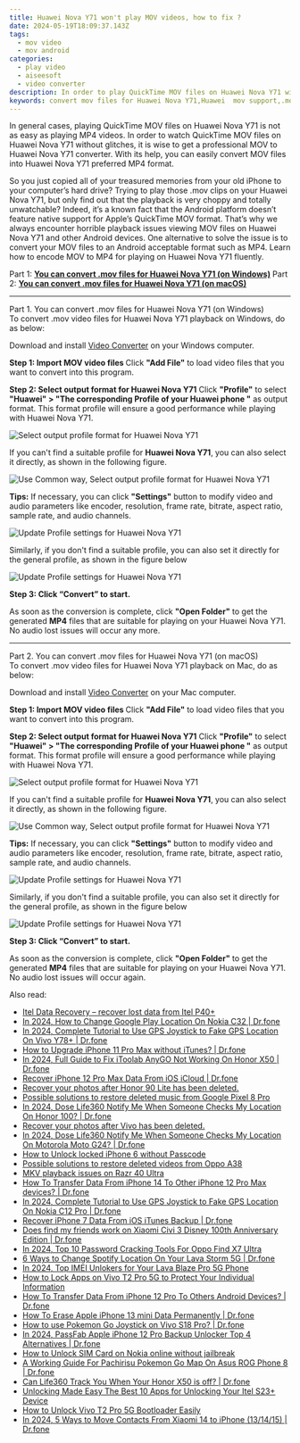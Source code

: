 ```yaml
---
title: Huawei Nova Y71 won't play MOV videos, how to fix ?
date: 2024-05-19T18:09:37.143Z
tags: 
  - mov video
  - mov android
categories: 
  - play video
  - aiseesoft
  - video converter
description: In order to play QuickTime MOV files on Huawei Nova Y71 without glitches, it is wise to get a professional MOV to Huawei Nova Y71 converter. With its help, you can easily convert MOV files into Huawei Nova Y71 preferred MP4 format. 
keywords: convert mov files for Huawei Nova Y71,Huawei  mov support,.mov playback on Nova Y71,mov to Nova Y71 converter,can't play .mov on Nova Y71,best app to play .mov on Huawei ,how to convert mov into h264 on android,video to mov converter for android,mov file not supported in Huawei Nova Y71,Huawei Nova Y71 wont play mov,playing mov videos on phone android,video to mp4 codec converter for android
---
```


<div class="atpl-content atpl-for-aiseesoft-video-converter play-mov-on-android">

<div class="atpl-post-description-part-1">
<div class="tpl-content-sub-paragraph-normal">
  <p>
    In general cases, playing QuickTime MOV files on Huawei Nova Y71 is not as easy as playing MP4 videos. In order to watch QuickTime MOV files on Huawei Nova Y71 without glitches, it is wise to get a professional MOV to Huawei Nova Y71 converter. With its help, you can easily convert MOV files into Huawei Nova Y71 preferred MP4 format. 
  </p>
</div>
</div>



<div class="atpl-post-description-part-2">
<div class="tpl-content-sub-paragraph-content">
  <p>
    So you just copied all of your treasured memories from your old iPhone to your computer’s hard drive? Trying to play those .mov clips on your Huawei Nova Y71, but only find out that the playback is very choppy and totally unwatchable? Indeed, it’s a known fact that the Android platform doesn’t feature native support for Apple’s QuickTime MOV format. That’s why we always encounter horrible playback issues viewing MOV files on Huawei Nova Y71 and other Android devices. One alternative to solve the issue is to convert your MOV files to an Android acceptable format such as MP4. Learn how to encode MOV to MP4 for playing on Huawei Nova Y71 fluently.
  </p>
</div>
</div>

Part 1: <strong><a href="#p1">You can convert .mov files for Huawei Nova Y71 (on Windows)</a></strong>
Part 2: <strong><a href="#p2">You can convert .mov files for Huawei Nova Y71 (on macOS)</a></strong>

<!-- Part 1 -->
<a id="p1" name="p1" ></a><hr>

<div class="atpl-step-part-style">Part 1. You can convert .mov files for Huawei Nova Y71 (on Windows)</div>
To convert .mov video files for Huawei Nova Y71 playback on Windows, do as below:

Download and install <a class="atpl-step-content-a-style" href="https://tools.techidaily.com/aiseesoft-total-video-converter/" >Video Converter</a> on your Windows computer.


<strong>Step 1: Import MOV video files </strong>
Click <b>"Add File"</b> to load video files that you want to convert into this program.

<strong>Step 2: Select output format for Huawei Nova Y71</strong>
Click <b>"Profile"</b> to select <b>"Huawei" > "The corresponding Profile of your Huawei phone "</b> as output format. This format profile will ensure a good performance while playing with Huawei Nova Y71.

<img src="https://tools.techidaily.com/images/apps/aiseesoft/video-converter/devices/huawei/fv.mp4/win/profile.png" class="atpl-imgstyle" alt="Select output profile format for Huawei Nova Y71" />

If you can't find a suitable profile for **Huawei Nova Y71**, you can also select it directly, as shown in the following figure.

<img src="https://tools.techidaily.com/images/apps/aiseesoft/video-converter/devices/common_android/fv.mp4/win/profile.png" class="atpl-imgstyle" alt="Use Common way, Select output profile format for Huawei Nova Y71" />

<strong>Tips:</strong>
If necessary, you can click <b>"Settings"</b> button to modify video and audio parameters like encoder, resolution, frame rate, bitrate, aspect ratio, sample rate, and audio channels. 

<img src="https://tools.techidaily.com/images/apps/aiseesoft/video-converter/devices/huawei/fv.mp4/win/settings-3.png" class="atpl-imgstyle"  alt="Update Profile settings for Huawei Nova Y71" />

Similarly, if you don't find a suitable profile, you can also set it directly for the general profile, as shown in the figure below

<img src="https://tools.techidaily.com/images/apps/aiseesoft/video-converter/devices/common_android/fv.mp4/win/settings.png" class="atpl-imgstyle"  alt="Update Profile settings for Huawei Nova Y71" />

<strong>Step 3: Click “Convert” to start.</strong>

As soon as the conversion is complete, click <b>"Open Folder"</b> to get the generated <b>MP4</b> files that are suitable for playing on your Huawei Nova Y71. No audio lost issues will occur any more.

<!-- Part 2 -->
<a id="p2" name="p2"></a><hr>

<div class="atpl-step-part-style">Part 2. You can convert .mov files for Huawei Nova Y71 (on macOS)</div>
To convert .mov video files for Huawei Nova Y71 playback on Mac, do as below:

Download and install <a class="atpl-step-content-a-style" href="https://tools.techidaily.com/aiseesoft-total-video-converter/" >Video Converter</a> on your Mac computer.

<strong>Step 1: Import MOV video files </strong>
Click <b>"Add File"</b> to load video files that you want to convert into this program.

<strong>Step 2: Select output format for Huawei Nova Y71</strong>
Click <b>"Profile"</b> to select <b>"Huawei" > "The corresponding Profile of your Huawei phone "</b> as output format. This format profile will ensure a good performance while playing with Huawei Nova Y71.

<img src="https://tools.techidaily.com/images/apps/aiseesoft/video-converter/devices/huawei/fv.mp4/mac/profile.png" class="atpl-imgstyle" alt="Select output profile format for Huawei Nova Y71" />

If you can't find a suitable profile for **Huawei Nova Y71**, you can also select it directly, as shown in the following figure.

<img src="https://tools.techidaily.com/images/apps/aiseesoft/video-converter/devices/common_android/fv.mp4/mac/profile.png" class="atpl-imgstyle" alt="Use Common way, Select output profile format for Huawei Nova Y71" />

<strong>Tips:</strong>
If necessary, you can click <b>"Settings"</b> button to modify video and audio parameters like encoder, resolution, frame rate, bitrate, aspect ratio, sample rate, and audio channels. 

<img src="https://tools.techidaily.com/images/apps/aiseesoft/video-converter/devices/huawei/fv.mp4/mac/settings.png" class="atpl-imgstyle"  alt="Update Profile settings for Huawei Nova Y71" />

Similarly, if you don't find a suitable profile, you can also set it directly for the general profile, as shown in the figure below

<img src="https://tools.techidaily.com/images/apps/aiseesoft/video-converter/devices/common_android/fv.mp4/win/settings.png" class="atpl-imgstyle"  alt="Update Profile settings for Huawei Nova Y71" />

<strong>Step 3: Click “Convert” to start.</strong>

As soon as the conversion is complete, click <b>"Open Folder"</b> to get the generated <b>MP4</b> files that are suitable for playing on your Huawei Nova Y71. No audio lost issues will occur again.



<div class="atpl-post-end">
  <div class="atpl-post-device-model-description">
    
  </div>
</div>

<ins class="adsbygoogle"
     style="display:block"
     data-ad-client="ca-pub-7571918770474297"
     data-ad-slot="8358498916"
     data-ad-format="auto"
     data-full-width-responsive="true"></ins>


</div>
<span class="atpl-alsoreadstyle">Also read:</span>
<div><ul>
<li><a href="https://review-topics.techidaily.com/itel-data-recovery-recover-lost-data-from-itel-p40plus-by-fonelab-android-recover-data/" ><u>Itel Data Recovery – recover lost data from Itel P40+</u></a></li>
<li><a href="https://review-topics.techidaily.com/in-2024-how-to-change-google-play-location-on-nokia-c32-drfone-by-drfone-virtual-android/" ><u>In 2024, How to Change Google Play Location On Nokia C32 | Dr.fone</u></a></li>
<li><a href="https://review-topics.techidaily.com/in-2024-complete-tutorial-to-use-gps-joystick-to-fake-gps-location-on-vivo-y78plus-drfone-by-drfone-virtual-android/" ><u>In 2024, Complete Tutorial to Use GPS Joystick to Fake GPS Location On Vivo Y78+ | Dr.fone</u></a></li>
<li><a href="https://review-topics.techidaily.com/how-to-upgrade-iphone-11-pro-max-without-itunes-drfone-by-drfone-ios-system-repair-ios-system-repair/" ><u>How to Upgrade iPhone 11 Pro Max without iTunes? | Dr.fone</u></a></li>
<li><a href="https://review-topics.techidaily.com/in-2024-full-guide-to-fix-itoolab-anygo-not-working-on-honor-x50-drfone-by-drfone-virtual-android/" ><u>In 2024, Full Guide to Fix iToolab AnyGO Not Working On Honor X50 | Dr.fone</u></a></li>
<li><a href="https://review-topics.techidaily.com/recover-iphone-12-pro-max-data-from-ios-icloud-drfone-by-drfone-ios-data-recovery-ios-data-recovery/" ><u>Recover iPhone 12 Pro Max Data From iOS iCloud | Dr.fone</u></a></li>
<li><a href="https://review-topics.techidaily.com/recover-your-photos-after-honor-90-lite-has-been-deleted-by-fonelab-android-recover-photos/" ><u>Recover your photos after Honor 90 Lite has been deleted.</u></a></li>
<li><a href="https://review-topics.techidaily.com/possible-solutions-to-restore-deleted-music-from-google-pixel-8-pro-by-fonelab-android-recover-music/" ><u>Possible solutions to restore deleted music from Google Pixel 8 Pro</u></a></li>
<li><a href="https://review-topics.techidaily.com/in-2024-dose-life360-notify-me-when-someone-checks-my-location-on-honor-100-drfone-by-drfone-virtual-android/" ><u>In 2024, Dose Life360 Notify Me When Someone Checks My Location On Honor 100? | Dr.fone</u></a></li>
<li><a href="https://review-topics.techidaily.com/recover-your-photos-after-vivo-has-been-deleted-by-fonelab-android-recover-photos/" ><u>Recover your photos after Vivo has been deleted.</u></a></li>
<li><a href="https://review-topics.techidaily.com/in-2024-dose-life360-notify-me-when-someone-checks-my-location-on-motorola-moto-g24-drfone-by-drfone-virtual-android/" ><u>In 2024, Dose Life360 Notify Me When Someone Checks My Location On Motorola Moto G24? | Dr.fone</u></a></li>
<li><a href="https://review-topics.techidaily.com/how-to-unlock-locked-iphone-6-without-passcode-by-drfone-ios-unlock-ios-unlock/" ><u>How to Unlock locked iPhone 6 without Passcode</u></a></li>
<li><a href="https://review-topics.techidaily.com/possible-solutions-to-restore-deleted-videos-from-oppo-a38-by-fonelab-android-recover-video/" ><u>Possible solutions to restore deleted videos from Oppo A38</u></a></li>
<li><a href="https://review-topics.techidaily.com/mkv-playback-issues-on-razr-40-ultra-by-aiseesoft-video-converter-play-mkv-on-android/" ><u>MKV playback issues on Razr 40 Ultra</u></a></li>
<li><a href="https://review-topics.techidaily.com/how-to-transfer-data-from-iphone-14-to-other-iphone-12-pro-max-devices-drfone-by-drfone-transfer-data-from-ios-transfer-data-from-ios/" ><u>How To Transfer Data From iPhone 14 To Other iPhone 12 Pro Max devices? | Dr.fone</u></a></li>
<li><a href="https://review-topics.techidaily.com/in-2024-complete-tutorial-to-use-gps-joystick-to-fake-gps-location-on-nokia-c12-pro-drfone-by-drfone-virtual-android/" ><u>In 2024, Complete Tutorial to Use GPS Joystick to Fake GPS Location On Nokia C12 Pro | Dr.fone</u></a></li>
<li><a href="https://review-topics.techidaily.com/recover-iphone-7-data-from-ios-itunes-backup-drfone-by-drfone-ios-data-recovery-ios-data-recovery/" ><u>Recover iPhone 7 Data From iOS iTunes Backup | Dr.fone</u></a></li>
<li><a href="https://review-topics.techidaily.com/does-find-my-friends-work-on-xiaomi-civi-3-disney-100th-anniversary-edition-drfone-by-drfone-virtual-android/" ><u>Does find my friends work on Xiaomi Civi 3 Disney 100th Anniversary Edition | Dr.fone</u></a></li>
<li><a href="https://android-unlock.techidaily.com/in-2024-top-10-password-cracking-tools-for-oppo-find-x7-ultra-by-drfone-android/" ><u>In 2024, Top 10 Password Cracking Tools For Oppo Find X7 Ultra</u></a></li>
<li><a href="https://location-fake.techidaily.com/6-ways-to-change-spotify-location-on-your-lava-storm-5g-drfone-by-drfone-virtual-android/" ><u>6 Ways to Change Spotify Location On Your Lava Storm 5G | Dr.fone</u></a></li>
<li><a href="https://sim-unlock.techidaily.com/in-2024-top-imei-unlokers-for-your-lava-blaze-pro-5g-phone-by-drfone-android/" ><u>In 2024, Top IMEI Unlokers for Your Lava Blaze Pro 5G Phone</u></a></li>
<li><a href="https://android-unlock.techidaily.com/how-to-lock-apps-on-vivo-t2-pro-5g-to-protect-your-individual-information-by-drfone-android/" ><u>How to Lock Apps on Vivo T2 Pro 5G to Protect Your Individual Information</u></a></li>
<li><a href="https://blog-min.techidaily.com/how-to-transfer-data-from-iphone-12-pro-to-others-android-devices-drfone-by-drfone-transfer-data-from-ios-transfer-data-from-ios/" ><u>How To Transfer Data From iPhone 12 Pro To Others Android Devices? | Dr.fone</u></a></li>
<li><a href="https://techidaily.com/how-to-erase-apple-iphone-13-mini-data-permanently-drfone-by-drfone-ios-full-data-eraser-ios-full-data-eraser/" ><u>How To Erase Apple iPhone 13 mini Data Permanently | Dr.fone</u></a></li>
<li><a href="https://change-location.techidaily.com/how-to-use-pokemon-go-joystick-on-vivo-s18-pro-drfone-by-drfone-virtual-android/" ><u>How to use Pokemon Go Joystick on Vivo S18 Pro? | Dr.fone</u></a></li>
<li><a href="https://iphone-unlock.techidaily.com/in-2024-passfab-apple-iphone-12-pro-backup-unlocker-top-4-alternatives-drfone-by-drfone-ios/" ><u>In 2024, PassFab Apple iPhone 12 Pro Backup Unlocker Top 4 Alternatives | Dr.fone</u></a></li>
<li><a href="https://sim-unlock.techidaily.com/how-to-unlock-sim-card-on-nokia-online-without-jailbreak-by-drfone-android/" ><u>How to Unlock SIM Card on Nokia online without jailbreak</u></a></li>
<li><a href="https://android-pokemon-go.techidaily.com/a-working-guide-for-pachirisu-pokemon-go-map-on-asus-rog-phone-8-drfone-by-drfone-virtual-android/" ><u>A Working Guide For Pachirisu Pokemon Go Map On Asus ROG Phone 8 | Dr.fone</u></a></li>
<li><a href="https://fake-location.techidaily.com/can-life360-track-you-when-your-honor-x50-is-off-drfone-by-drfone-virtual-android/" ><u>Can Life360 Track You When Your Honor X50 is off? | Dr.fone</u></a></li>
<li><a href="https://unlock-android.techidaily.com/unlocking-made-easy-the-best-10-apps-for-unlocking-your-itel-s23plus-device-by-drfone-android/" ><u>Unlocking Made Easy The Best 10 Apps for Unlocking Your Itel S23+ Device</u></a></li>
<li><a href="https://android-unlock.techidaily.com/how-to-unlock-vivo-t2-pro-5g-bootloader-easily-by-drfone-android/" ><u>How to Unlock Vivo T2 Pro 5G Bootloader Easily</u></a></li>
<li><a href="https://android-transfer.techidaily.com/in-2024-5-ways-to-move-contacts-from-xiaomi-14-to-iphone-131415-drfone-by-drfone-transfer-from-android-transfer-from-android/" ><u>In 2024, 5 Ways to Move Contacts From Xiaomi 14 to iPhone (13/14/15) | Dr.fone</u></a></li>
</ul></div>

<ins class="adsbygoogle"
    style="display:block"
    data-ad-format="autorelaxed"
    data-ad-client="ca-pub-7571918770474297"
    data-ad-slot="1223367746"></ins>



